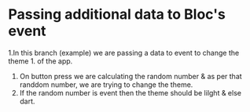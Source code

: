 # Passing additional data to Bloc's event

1.In this branch (example) we are passing a data to event to change the theme 1. of the app.
1. On button press we are calculating the random number & as per that randdom number, we are trying to change the theme.
1. If the random number is event then the theme should be lilght & else dart.
